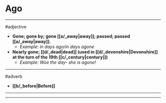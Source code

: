 # Ago
---
#adjective
- **Gone; gone by; gone [[a/_away|away]]; passed; passed [[a/_away|away]].**
	- _Example: in days ago/in days agone_
- **Nearly gone; [[d/_dead|dead]] (used in [[d/_devonshire|Devonshire]] at the turn of the 19th [[c/_century|century]])**
	- _Example: Woe the day- she is agone!_
---
#adverb
- **[[b/_before|Before]]**
---
---
